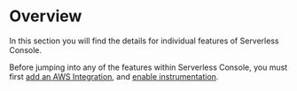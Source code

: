 <!--
title: Application Guide
menuText: Application Guide
description: An overview of Serverless Console
menuOrder: 3
-->

# Overview

In this section you will find the details for individual features of Serverless
Console.

Before jumping into any of the features within Serverless Console, you must
first [add an AWS Integration](../integrations/aws.md), and [enable instrumentation](../instrumentation.md).
